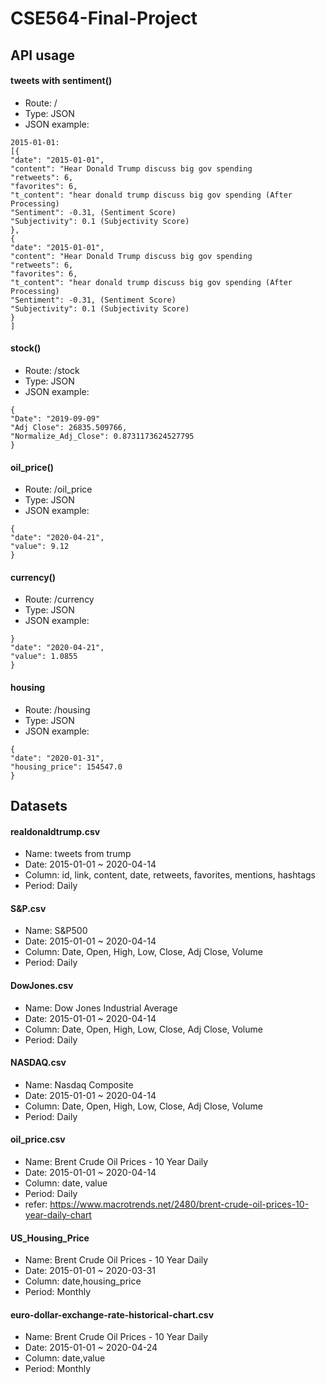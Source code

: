 # CSE564-Final-Project

## API usage
#### tweets with sentiment()
- Route: /
- Type: JSON
- JSON example:
```
2015-01-01:
[{
"date": "2015-01-01",
"content": "Hear Donald Trump discuss big gov spending
"retweets": 6,
"favorites": 6,
"t_content": "hear donald trump discuss big gov spending (After Processing)
"Sentiment": -0.31, (Sentiment Score)
"Subjectivity": 0.1 (Subjectivity Score)
},
{
"date": "2015-01-01",
"content": "Hear Donald Trump discuss big gov spending
"retweets": 6,
"favorites": 6,
"t_content": "hear donald trump discuss big gov spending (After Processing)
"Sentiment": -0.31, (Sentiment Score)
"Subjectivity": 0.1 (Subjectivity Score)
}
]
```
#### stock()
- Route: /stock
- Type: JSON
- JSON example:
```
{   
"Date": "2019-09-09"
"Adj Close": 26835.509766,
"Normalize_Adj_Close": 0.8731173624527795 
}
```
#### oil_price()
- Route: /oil_price
- Type: JSON
- JSON example:
```
{  
"date": "2020-04-21",
"value": 9.12
}
```

#### currency()
- Route: /currency
- Type: JSON
- JSON example:  
```
} 
"date": "2020-04-21",
"value": 1.0855
}
```
#### housing 
- Route: /housing
- Type: JSON
- JSON example:  
```
{
"date": "2020-01-31",
"housing_price": 154547.0
}
```


## Datasets
#### realdonaldtrump.csv
- Name: tweets from trump
- Date: 2015-01-01 ~ 2020-04-14
- Column: id, link, content, date, retweets, favorites, mentions, hashtags
- Period: Daily

#### S&P.csv
- Name: S&P500 
- Date: 2015-01-01 ~ 2020-04-14
- Column: Date, Open, High, Low, Close, Adj Close, Volume
- Period: Daily

#### DowJones.csv
- Name: Dow Jones Industrial Average
- Date: 2015-01-01 ~ 2020-04-14
- Column: Date, Open, High, Low, Close, Adj Close, Volume
- Period: Daily

#### NASDAQ.csv
- Name: Nasdaq Composite
- Date: 2015-01-01 ~ 2020-04-14
- Column: Date, Open, High, Low, Close, Adj Close, Volume
- Period: Daily

#### oil_price.csv
- Name: Brent Crude Oil Prices - 10 Year Daily 
- Date: 2015-01-01 ~ 2020-04-14
- Column: date, value
- Period: Daily
- refer: https://www.macrotrends.net/2480/brent-crude-oil-prices-10-year-daily-chart

#### US_Housing_Price
- Name: Brent Crude Oil Prices - 10 Year Daily 
- Date: 2015-01-01 ~ 2020-03-31
- Column: date,housing_price
- Period: Monthly

#### euro-dollar-exchange-rate-historical-chart.csv
- Name: Brent Crude Oil Prices - 10 Year Daily 
- Date: 2015-01-01 ~ 2020-04-24
- Column: date,value
- Period: Monthly

